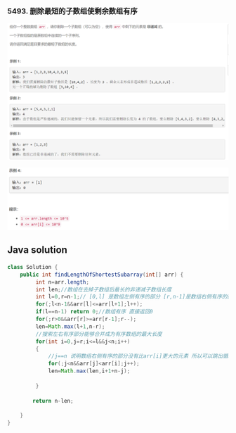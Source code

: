 ### 5493. 删除最短的子数组使剩余数组有序

<img src="1.png" alt=" " title="." style="zoom:150%;" />  

![ ](2.png ".")


## Java solution
```java
class Solution {
    public int findLengthOfShortestSubarray(int[] arr) {
         int n=arr.length;
         int len;//数组在去掉子数组后最长的非递减子数组长度
         int l=0,r=n-1;// [0,l] 是数组左侧有序的部分 [r,n-1]是数组右侧有序的部分
         for(;l<n-1&&arr[l]<=arr[l+1];l++);         
         if(l==n-1) return 0;//数组有序 直接返回0
         for(;r>0&&arr[r]>=arr[r-1];r--);
         len=Math.max(l+1,n-r);
         //搜索左右有序部分能够合并成为有序数组的最大长度
         for(int i=0,j=r;i<=l&&j<n;i++)
         {
             //j==n 说明数组右侧有序的部分没有比arr[i]更大的元素 所以可以跳出循环
             for(;j<n&&arr[j]<arr[i];j++);
             len=Math.max(len,i+1+n-j);
             
         }
         
        return n-len;
        
    }
}
```

